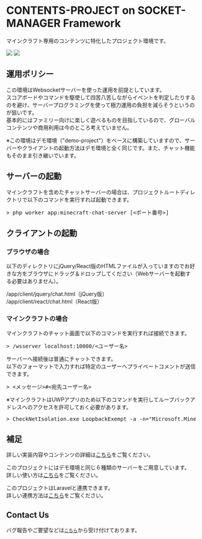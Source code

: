 # CONTENTS-PROJECT on SOCKET-MANAGER Framework
マインクラフト専用のコンテンツに特化したプロジェクト環境です。

<img src="https://socket-manager.github.io/document/minecraft-contents/img/bow-mine/thunder_cannon.gif" />

<img src="https://socket-manager.github.io/document/minecraft-contents/img/bow-mine/explode_gatling_min.gif" />

## 運用ポリシー
この環境はWebsocketサーバーを使った運用を前提としています。<br />
スコアボードやコマンドを駆使して四苦八苦しながらイベントを判定したりするのを避け、サーバープログラミングを使って極力運用の負担を減らそうというのが狙いです。<br />
基本的にはファミリー向けに楽しく遊べるものを目指しているので、グローバルコンテンツや商用利用は今のところ考えていません。

※この環境はデモ環境（"demo-project"）をベースに構築していますので、サーバーやクライアントの起動方法はデモ環境と全く同じです。また、チャット機能もそのまま引き継いでいます。

## サーバーの起動
マインクラフトを含めたチャットサーバーの場合は、プロジェクトルートディレクトリで以下のコマンドを実行すれば起動できます。

<pre>
> php worker app:minecraft-chat-server [<ポート番号>]
</pre>

## クライアントの起動
### ブラウザの場合
以下のディレクトリにjQuery/React版のHTMLファイルが入っていますのでお好きな方をブラウザにドラッグ＆ドロップしてください（Webサーバーを起動する必要はありません）。

/app/client/jquery/chat.html（jQuery版）<br />
/app/client/react/chat.html（React版）

### マインクラフトの場合
マインクラフトのチャット画面で以下のコマンドを実行すれば接続できます。

<pre>
> /wsserver localhost:10000/<ユーザー名>
</pre>

サーバーへ接続後は普通にチャットできます。<br />
以下のフォーマットで入力すれば特定のユーザーへプライベートコメントが送信できます。

<pre>
> <メッセージ>#<宛先ユーザー名>
</pre>

※マインクラフトはUWPアプリのため以下のコマンドを実行してループバックアドレスへのアクセスを許可しておく必要があります。

<pre>
> CheckNetIsolation.exe LoopbackExempt -a -n="Microsoft.MinecraftUWP_8wekyb3d8bbwe"
</pre>

## 補足
詳しい実装内容やコンテンツの詳細は<a href="https://socket-manager.github.io/document/extra-minecraft-contents.html">こちら</a>をご覧ください。

このプロジェクトにはデモ環境と同じ６種類のサーバーをご用意しています。<br />
詳しい使い方は<a href="https://socket-manager.github.io/document/extra-demo.html">こちら</a>をご覧ください。

このプロジェクトはLaravelと連携できます。<br />
詳しい連携方法は<a href="https://socket-manager.github.io/document/laravel.html">こちら</a>をご覧ください。

## Contact Us

バグ報告やご要望などは<a href="mailto:lib.tech.engineer@gmail.com">`こちら`</a>から受け付けております。
